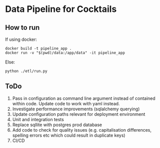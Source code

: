 # Data Pipeline for Cocktails

## How to run

If using docker:

```shell
docker build -t pipeline_app .
docker run -v "$(pwd)/data:/app/data" -it pipeline_app
```

Else:

```shell
python ./etl/run.py
```

## ToDo
1. Pass in configuration as command line argument instead of contained within code. Update code to work with yaml instead.
2. Investigate performance improvements (sqlalchemy querying)
3. Update configuration paths relevant for deployment environment
4. Unit and integration tests
5. Replace sqllite with postgres prod database
6. Add code to check for quality issues (e.g. capitalisation differences, spelling errors etc which could result in duplicate keys)
7. CI/CD
 
